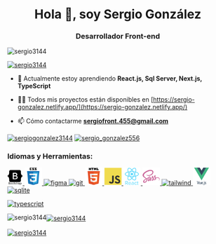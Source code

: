 <h1 align="center">Hola 👋, soy Sergio González</h1>
<h3 align="center">Desarrollador Front-end </h3>

<p align="left"> <img src="https://komarev.com/ghpvc/?username=sergio3144&label=Profile%20views&color=0e75b6&style=flat" alt="sergio3144"/> </p>

<p align="left"><a href="https://github.com/ryo-ma/github-profile-trophy"><img src="https://github-profile-trophy.vercel.app/?username=sergio3144" alt="sergio3144"/></a></p>


- 🌱 Actualmente estoy aprendiendo **React.js, Sql Server, Next.js, TypeScript**

- 👨‍💻 Todos mis proyectos están disponibles en [https://sergio-gonzalez.netlify.app/](https://sergio-gonzalez.netlify.app/)

- 📫 Cómo contactarme **sergiofront.455@gmail.com**

<a href="https://linkedin.com/in/sergiogonzalez3144" target="_blank"><img align="center" src="https://raw.githubusercontent.com/rahuldkjain/github-profile-readme-generator/master/src/images/icons/Social/linked-in-alt.svg" alt="sergiogonzalez3144" height="30" width="40"/></a>
<a href="https://instagram.com/sergio_gonzalez556" target="_blank"><img align="center" src="https://raw.githubusercontent.com/rahuldkjain/github-profile-readme-generator/master/src/images/icons/Social/instagram.svg" alt="sergio_gonzalez556" height="30" width="40"/></a></p>
<h3 align="left">Idiomas y Herramientas:</h3>
<p align="left"> <a href="https://getbootstrap.com" target="_blank" rel="noreferrer"> <img src="https://raw.githubusercontent.com/devicons/devicon/master/icons/bootstrap/bootstrap-plain-wordmark.svg" alt="bootstrap" width="35" height="35"/> </a> <a href="https://www.w3schools.com /css/" target="_blank" rel="noreferrer"> <img src="https://raw.githubusercontent.com/devicons/devicon/master/icons/css3/css3-original-wordmark.svg" alt= "css3" width="40" height="40"/> </a> <a href="https://www.figma.com/" target="_blank" rel="noreferrer"> <img src="https://www.vectorlogo.zone/logos/figma/figma-icon.svg" alt="figma" width="35" height="35"/> </a> <a href=" https://git-scm.com/" target="_blank" rel="noreferrer"> <img src="https://www.vectorlogo.zone/logos/git-scm/git-scm-icon.svg" alt="git" width="40" heigth="40"/> </a> <a href="https://www.w3.org/html/" target="_blank" rel="noreferrer"> <img src="https://raw.githubusercontent.com/devicons/devicon/master/icons/html5/html5-original-wordmark.svg" alt="html5" width="40" height="40"/> </a> <a href="https://desarrollador.mozilla.org/en-US/docs/Web/JavaScript" target="blank" rel="noreferrer"> <img src="https://raw.githubusercontent.com/devicons/devicon/master/icons/javascript/javascript-original.svg" alt="javascript" width="40" height="40"/> </a> <a href="https://reactjs.org/" target="_blank" rel="noreferrer"> <img src="https://raw.githubusercontent.com/devicons/devicon/master/icons/react/react-original-wordmark.svg" alt="react" width="40" height="40"/> </a> <a href="https://sass-lang.com" target="_blank" rel="noreferrer"> <img src="https://raw.githubusercontent.com/devicons/devicon/master/icons/sass/sass-original.svg" alt="sass" width="40" height="40"/> </a > <a href="https://tailwindcss.com/" target="_blank" rel="noreferrer"> <img src="https://www.vectorlogo.zone/logos/tailwindcss/tailwindcss-icon.svg" alt="tailwind" width="40" height="40"/> </a> <a href="https://vuejs.org/" target="_blank" rel="noreferrer"> <img src="https://raw.githubusercontent.com/devicons/devicon/master/icons/vuejs/vuejs-original-wordmark.svg" alt="vuejs" width="40" height="40"/> <a href="https://www.sqlite.org/" target="_blank" rel="noreferrer"> <img src="https://www.vectorlogo.zone/logos/sqlite/sqlite-icon.svg" alt="sqlite" width="40" height="40"/> </a></p>
<a href="https://www.typescriptlang.org/" target="_blank" rel="noreferrer"> <img src="https://www.vectorlogo.zone/logos/typescript/typescript-icon.svg" alt="typescript" width="40" height="40"/>

<p><img align="left" src="https://github-readme-stats.vercel.app/api/top-langs?username=sergio3144&show_icons=true&locale=en&layout=compact" alt="sergio3144" /> </p>

<p> <img align="center" src="https://github-readme-stats.vercel.app/api?username=sergio3144&show_icons=true&locale=en" alt="sergio3144" /> </p>

<p><img align="center" src="https://github-readme-streak-stats.herokuapp.com/?user=sergio3144&" alt="sergio3144" /></p>
